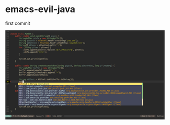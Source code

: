 # emacs-evil-java
first commit

![image](https://github.com/vanniuner/emacs-evil-java/blob/master/Screenshot%20from%202020-03-28%2021-58-59.png)
